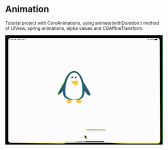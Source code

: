 # Animation

Tutorial project with CoreAnimations, using animate(withDuration:) method of UIView, spring animations, alpha values and CGAffineTransform.

![](https://github.com/ClearCut3000/Animation/blob/main/Screenshots/animationsample.gif?raw=true)
